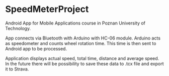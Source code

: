 # SpeedMeterProject
Android App for Mobile Applications course in Poznan University of Technology.

App connects via Bluetooth with Arduino with HC-06 module. Arduino acts as speedometer and counts wheel rotation time. This time is then sent to Android app to be processed.

Application displays actual speed, total time, distance and average speed.
In the future there will be possibility to save these data to .tcx file and export it to Strava.

